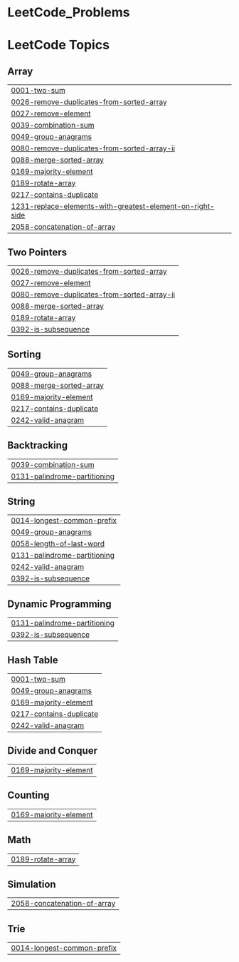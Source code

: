 # LeetCode_Problems
<!---LeetCode Topics Start-->
# LeetCode Topics
## Array
|  |
| ------- |
| [0001-two-sum](https://github.com/MuntasirAraf14/LeetCode_Problems/tree/master/0001-two-sum) |
| [0026-remove-duplicates-from-sorted-array](https://github.com/MuntasirAraf14/LeetCode_Problems/tree/master/0026-remove-duplicates-from-sorted-array) |
| [0027-remove-element](https://github.com/MuntasirAraf14/LeetCode_Problems/tree/master/0027-remove-element) |
| [0039-combination-sum](https://github.com/MuntasirAraf14/LeetCode_Problems/tree/master/0039-combination-sum) |
| [0049-group-anagrams](https://github.com/MuntasirAraf14/LeetCode_Problems/tree/master/0049-group-anagrams) |
| [0080-remove-duplicates-from-sorted-array-ii](https://github.com/MuntasirAraf14/LeetCode_Problems/tree/master/0080-remove-duplicates-from-sorted-array-ii) |
| [0088-merge-sorted-array](https://github.com/MuntasirAraf14/LeetCode_Problems/tree/master/0088-merge-sorted-array) |
| [0169-majority-element](https://github.com/MuntasirAraf14/LeetCode_Problems/tree/master/0169-majority-element) |
| [0189-rotate-array](https://github.com/MuntasirAraf14/LeetCode_Problems/tree/master/0189-rotate-array) |
| [0217-contains-duplicate](https://github.com/MuntasirAraf14/LeetCode_Problems/tree/master/0217-contains-duplicate) |
| [1231-replace-elements-with-greatest-element-on-right-side](https://github.com/MuntasirAraf14/LeetCode_Problems/tree/master/1231-replace-elements-with-greatest-element-on-right-side) |
| [2058-concatenation-of-array](https://github.com/MuntasirAraf14/LeetCode_Problems/tree/master/2058-concatenation-of-array) |
## Two Pointers
|  |
| ------- |
| [0026-remove-duplicates-from-sorted-array](https://github.com/MuntasirAraf14/LeetCode_Problems/tree/master/0026-remove-duplicates-from-sorted-array) |
| [0027-remove-element](https://github.com/MuntasirAraf14/LeetCode_Problems/tree/master/0027-remove-element) |
| [0080-remove-duplicates-from-sorted-array-ii](https://github.com/MuntasirAraf14/LeetCode_Problems/tree/master/0080-remove-duplicates-from-sorted-array-ii) |
| [0088-merge-sorted-array](https://github.com/MuntasirAraf14/LeetCode_Problems/tree/master/0088-merge-sorted-array) |
| [0189-rotate-array](https://github.com/MuntasirAraf14/LeetCode_Problems/tree/master/0189-rotate-array) |
| [0392-is-subsequence](https://github.com/MuntasirAraf14/LeetCode_Problems/tree/master/0392-is-subsequence) |
## Sorting
|  |
| ------- |
| [0049-group-anagrams](https://github.com/MuntasirAraf14/LeetCode_Problems/tree/master/0049-group-anagrams) |
| [0088-merge-sorted-array](https://github.com/MuntasirAraf14/LeetCode_Problems/tree/master/0088-merge-sorted-array) |
| [0169-majority-element](https://github.com/MuntasirAraf14/LeetCode_Problems/tree/master/0169-majority-element) |
| [0217-contains-duplicate](https://github.com/MuntasirAraf14/LeetCode_Problems/tree/master/0217-contains-duplicate) |
| [0242-valid-anagram](https://github.com/MuntasirAraf14/LeetCode_Problems/tree/master/0242-valid-anagram) |
## Backtracking
|  |
| ------- |
| [0039-combination-sum](https://github.com/MuntasirAraf14/LeetCode_Problems/tree/master/0039-combination-sum) |
| [0131-palindrome-partitioning](https://github.com/MuntasirAraf14/LeetCode_Problems/tree/master/0131-palindrome-partitioning) |
## String
|  |
| ------- |
| [0014-longest-common-prefix](https://github.com/MuntasirAraf14/LeetCode_Problems/tree/master/0014-longest-common-prefix) |
| [0049-group-anagrams](https://github.com/MuntasirAraf14/LeetCode_Problems/tree/master/0049-group-anagrams) |
| [0058-length-of-last-word](https://github.com/MuntasirAraf14/LeetCode_Problems/tree/master/0058-length-of-last-word) |
| [0131-palindrome-partitioning](https://github.com/MuntasirAraf14/LeetCode_Problems/tree/master/0131-palindrome-partitioning) |
| [0242-valid-anagram](https://github.com/MuntasirAraf14/LeetCode_Problems/tree/master/0242-valid-anagram) |
| [0392-is-subsequence](https://github.com/MuntasirAraf14/LeetCode_Problems/tree/master/0392-is-subsequence) |
## Dynamic Programming
|  |
| ------- |
| [0131-palindrome-partitioning](https://github.com/MuntasirAraf14/LeetCode_Problems/tree/master/0131-palindrome-partitioning) |
| [0392-is-subsequence](https://github.com/MuntasirAraf14/LeetCode_Problems/tree/master/0392-is-subsequence) |
## Hash Table
|  |
| ------- |
| [0001-two-sum](https://github.com/MuntasirAraf14/LeetCode_Problems/tree/master/0001-two-sum) |
| [0049-group-anagrams](https://github.com/MuntasirAraf14/LeetCode_Problems/tree/master/0049-group-anagrams) |
| [0169-majority-element](https://github.com/MuntasirAraf14/LeetCode_Problems/tree/master/0169-majority-element) |
| [0217-contains-duplicate](https://github.com/MuntasirAraf14/LeetCode_Problems/tree/master/0217-contains-duplicate) |
| [0242-valid-anagram](https://github.com/MuntasirAraf14/LeetCode_Problems/tree/master/0242-valid-anagram) |
## Divide and Conquer
|  |
| ------- |
| [0169-majority-element](https://github.com/MuntasirAraf14/LeetCode_Problems/tree/master/0169-majority-element) |
## Counting
|  |
| ------- |
| [0169-majority-element](https://github.com/MuntasirAraf14/LeetCode_Problems/tree/master/0169-majority-element) |
## Math
|  |
| ------- |
| [0189-rotate-array](https://github.com/MuntasirAraf14/LeetCode_Problems/tree/master/0189-rotate-array) |
## Simulation
|  |
| ------- |
| [2058-concatenation-of-array](https://github.com/MuntasirAraf14/LeetCode_Problems/tree/master/2058-concatenation-of-array) |
## Trie
|  |
| ------- |
| [0014-longest-common-prefix](https://github.com/MuntasirAraf14/LeetCode_Problems/tree/master/0014-longest-common-prefix) |
<!---LeetCode Topics End-->